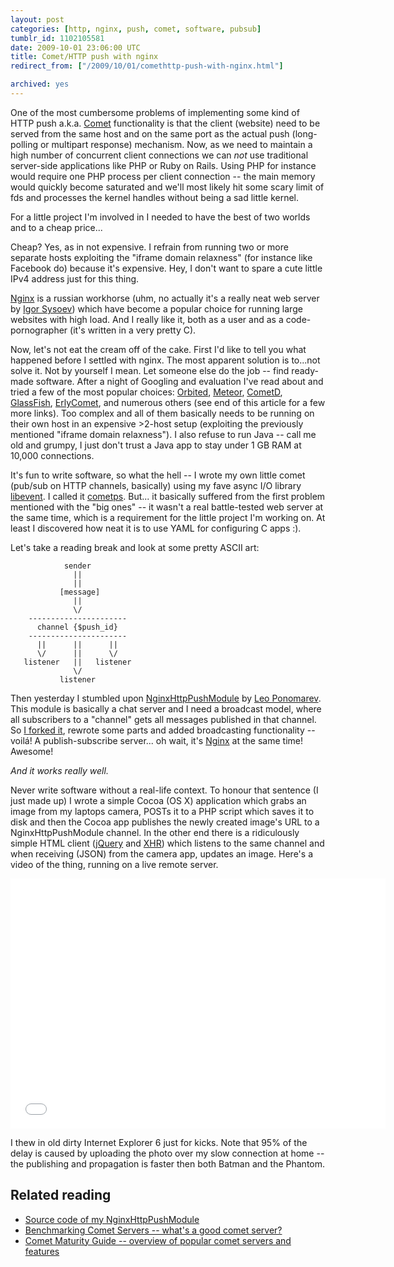 ```yaml
---
layout: post
categories: [http, nginx, push, comet, software, pubsub]
tumblr_id: 1102105581  
date: 2009-10-01 23:06:00 UTC
title: Comet/HTTP push with nginx
redirect_from: ["/2009/10/01/comethttp-push-with-nginx.html"]

archived: yes
---
```


One of the most cumbersome problems of implementing some kind of HTTP push a.k.a. <a href="http://en.wikipedia.org/wiki/Comet_(programming)">Comet</a> functionality is that the client (website) need to be served from the same host and on the same port as the actual push (long-polling or multipart response) mechanism. Now, as we need to maintain a high number of concurrent client connections we can <em>not</em> use traditional server-side applications like PHP or Ruby on Rails. Using PHP for instance would require one PHP process per client connection -- the main memory would quickly become saturated and we'll most likely hit some scary limit of fds and processes the kernel handles without being a sad little kernel.

For a little project I'm involved in I needed to have the best of two worlds and to a cheap price...

<!--more-->

Cheap? Yes, as in not expensive. I refrain from running two or more separate hosts exploiting the "iframe domain relaxness" (for instance like Facebook do) because it's expensive. Hey, I don't want to spare a cute little IPv4 address just for this thing.

<a href="http://nginx.net/">Nginx</a> is a russian workhorse (uhm, no actually it's a really neat web server by <a href="http://sysoev.ru/en/">Igor Sysoev</a>) which have become a popular choice for running large websites with high load. And I really like it, both as a user and as a code-pornographer (it's written in a very pretty C).

Now, let's not eat the cream off of the cake. First I'd like to tell you what happened before I settled with nginx. The most apparent solution is to...not solve it. Not by yourself I mean. Let someone else do the job -- find ready-made software. After a night of Googling and evaluation I've read about and tried a few of the most popular choices: <a href="http://orbited.org/">Orbited</a>, <a href="http://meteorserver.org/">Meteor</a>, <a href="http://cometd.com/">CometD</a>, <a href="http://glassfish.dev.java.net/">GlassFish</a>, <a href="http://erlycomet.googlecode.com/">ErlyComet</a>, and numerous others (see end of this article for a few more links). Too complex and all of them basically needs to be running on their own host in an expensive >2-host setup (exploiting the previously mentioned "iframe domain relaxness"). I also refuse to run Java -- call me old and grumpy, I just don't trust a Java app to stay under 1 GB RAM at 10,000 connections.

It's fun to write software, so what the hell -- I wrote my own little comet (pub/sub on HTTP channels, basically) using my fave async I/O library <a href="http://www.monkey.org/~provos/libevent/">libevent</a>. I called it <a href="http://github.com/rsms/cometps">cometps</a>. But... it basically suffered from the first problem mentioned with the "big ones" -- it wasn't a real battle-tested web server at the same time, which is a requirement for the little project I'm working on. At least I discovered how neat it is to use YAML for configuring C apps :).

Let's take a reading break and look at some pretty ASCII art:

                sender
                  ||
                  ||
               [message]
                  ||
                  \/
        ----------------------
          channel {$push_id} 
        ----------------------
          ||      ||      ||
          \/      ||      \/
       listener   ||   listener
                  \/
               listener

Then yesterday I stumbled upon <a href="http://wiki.nginx.org/NginxHttpPushModule">NginxHttpPushModule</a> by <a href="http://github.com/slact">Leo Ponomarev</a>. This module is basically a chat server and I need a broadcast model, where all subscribers to a "channel" gets all messages published in that channel. So <a href="http://github.com/rsms/nginx_http_push_module/tree/dont-push-the-button">I forked it</a>, rewrote some parts and added broadcasting functionality -- voilá! A publish-subscribe server... oh wait, it's <a href="http://nginx.net/">Nginx</a> at the same time! Awesome!

*And it works really well.*

Never write software without a real-life context. To honour that sentence (I just made up) I wrote a simple Cocoa (OS X) application which grabs an image from my laptops camera, POSTs it to a PHP script which saves it to disk and then the Cocoa app publishes the newly created image's URL to a NginxHttpPushModule channel. In the other end there is a ridiculously simple HTML client (<a href="http://jquery.com/">jQuery</a> and <a href="http://en.wikipedia.org/wiki/XMLHttpRequest">XHR</a>) which listens to the same channel and when receiving (JSON) from the camera app, updates an image. Here's a video of the thing, running on a live remote server.

<object width="600" height="400"><param name="movie" value="http://www.youtube.com/v/nMce-ILjSSs&hl=en&fs=1&rel=0"></param><param name="allowFullScreen" value="true"></param><param name="allowscriptaccess" value="always"></param><embed src="//www.youtube.com/v/nMce-ILjSSs&hl=en&fs=1&rel=0" type="application/x-shockwave-flash" allowscriptaccess="always" allowfullscreen="true" width="600" height="400"></embed></object>

I thew in old dirty Internet Explorer 6 just for kicks. Note that 95% of the delay is caused by uploading the photo over my slow connection at home -- the publishing and propagation is faster then both Batman and the Phantom.

## Related reading

- <a href="http://github.com/rsms/nginx_http_push_module/tree/dont-push-the-button">Source code of my NginxHttpPushModule</a>
- <a href="http://cometdaily.com/2008/02/20/benchmarking-comet-servers/">Benchmarking Comet Servers -- what's a good comet server?</a>
- <a href="http://cometdaily.com/maturity.html">Comet Maturity Guide -- overview of popular comet servers and features</a>
